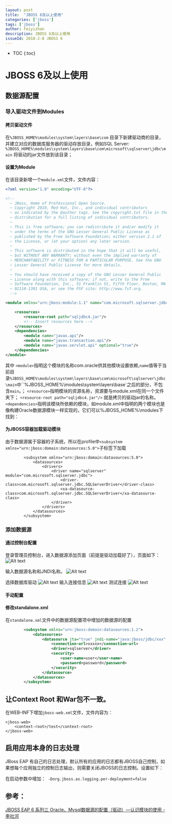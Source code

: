 ```yaml
---
layout: post
title:  "JBOSS 6及以上使用"
categories: ['jboss']
tags: ['jboss'] 
author: Feiyizhan
description: JBOSS 6及以上使用
issueId: 2018-2-8 JBOSS 6
---
```

* TOC
{:toc}

# JBOSS 6及以上使用

## 数据源配置

### 导入驱动文件到Modules

#### 拷贝驱动文件

在`%JBOSS_HOME%\modules\system\layers\base\com` 目录下新建驱动商的目录，并建立对应的数据库服务器的驱动存放目录，例如SQL Server:
`%JBOSS_HOME%\modules\system\layers\base\com\microsoft\sqlserver\jdbc\main`
将驱动的jar文件放到该目录；

####  设置为Module
在该目录新增一个`module.xml`文件，文件内容：
```xml
<?xml version="1.0" encoding="UTF-8"?>

<!--
  ~ JBoss, Home of Professional Open Source.
  ~ Copyright 2010, Red Hat, Inc., and individual contributors
  ~ as indicated by the @author tags. See the copyright.txt file in the
  ~ distribution for a full listing of individual contributors.
  ~
  ~ This is free software; you can redistribute it and/or modify it
  ~ under the terms of the GNU Lesser General Public License as
  ~ published by the Free Software Foundation; either version 2.1 of
  ~ the License, or (at your option) any later version.
  ~
  ~ This software is distributed in the hope that it will be useful,
  ~ but WITHOUT ANY WARRANTY; without even the implied warranty of
  ~ MERCHANTABILITY or FITNESS FOR A PARTICULAR PURPOSE. See the GNU
  ~ Lesser General Public License for more details.
  ~
  ~ You should have received a copy of the GNU Lesser General Public
  ~ License along with this software; if not, write to the Free
  ~ Software Foundation, Inc., 51 Franklin St, Fifth Floor, Boston, MA
  ~ 02110-1301 USA, or see the FSF site: http://www.fsf.org.
  -->

<module xmlns="urn:jboss:module:1.1" name="com.microsoft.sqlserver.jdbc">

    <resources>
        <resource-root path="sqljdbc4.jar"/>
        <!-- Insert resources here -->
    </resources>
    <dependencies>
        <module name="javax.api"/>
        <module name="javax.transaction.api"/>
        <module name="javax.servlet.api" optional="true"/>
    </dependencies>
</module>

```

其中
`<module>`指明这个模块的名称com.oracle供其他模块设置依赖,`name`值等于当前目录`%JBOSS_HOME%\modules\system\layers\base\com\microsoft\sqlserver\jdbc\main`中``%JBOSS_HOME%\modules\system\layers\base\`之后的部分，不包含`main`。；
`<resource>`指明模块的资源名称，资源要与module.xml在同一个文件夹下；
   `<resource-root path="sqljdbc4.jar"/>` 就是拷贝的驱动jar的名称。
`<dependencies>`指明该模块所依赖的模块，如module.xml中指明的两个模块也是像构建Oracle数据源模块一样实现的，它们可以%JBOSS_HOME%\modules下找到：

#### 为JBOSS容器加载驱动模块
由于数据源属于容器的子系统，所以在profile中`<subsystem xmlns="urn:jboss:domain:datasources:5.0">`子标签下加载
```
        <subsystem xmlns="urn:jboss:domain:datasources:5.0">
	        <datasources>
	            <drivers>
	                <driver name="sqlserver" module="com.microsoft.sqlserver.jdbc">
						<driver-class>com.microsoft.sqlserver.jdbc.SQLServerDriver</driver-class>
						<xa-datasource-class>com.microsoft.sqlserver.jdbc.SQLServerDriver</xa-datasource-class>
					</driver>
	            </drivers>
            </datasources>
        </subsystem>    
```

### 添加数据源


#### 通过控制台配置
登录管理员控制台，进入数据源添加页面（前提是驱动加载好了），页面如下：
![Alt text](/assets/images/jboss/1518070890008.png)

输入数据源名称和JNDI名称。
![Alt text](/assets/images/jboss/1518071486550.png)


选择数据库驱动
![Alt text](/assets/images/jboss/1518071070176.png)
输入连接信息
![Alt text](/assets/images/jboss/1518071104243.png)
测试连接
![Alt text](/assets/images/jboss/1518071563530.png)




#### 手动配置


#### 修改standalone.xml
在`standalone.xml`文件中的数据源配置项中增加的数据源的配置

```xml
        <subsystem xmlns="urn:jboss:domain:datasources:1.2">
            <datasources>
                <datasource jta="true" jndi-name="java:jboss/jdbc/xxx" pool-name="xxxx" enabled="true" use-java-context="true">
                    <connection-url>xxxxx</connection-url>
                    <driver>sqlserver</driver>
                    <security>
                        <user-name>user</user-name>
                        <password>password</password>
                    </security>
                </datasource>
            </datasources>
        </subsystem>
```

## 让Context Root 和War包不一致。

在WEB-INF下增加`jboss-web.xml`文件，文件内容为：
```
<jboss-web>
    <context-root>/test</context-root>
</jboss-web>

```


## 启用应用本身的日志处理
JBoss EAP 有自己的日志处理，默认所有的应用的日志都有JBOSS自己控制，如果想每个应用独立的控制日志输出，则需要关闭JBOSS的日志控制。设置如下：

在启动参数中增加：` -Dorg.jboss.as.logging.per-deployment=false` 




## 参考：
[JBOSS EAP 6 系列三 Oracle、Mysql数据源的配置（驱动）—认识模块的使用 - 李社河](http://blog.csdn.net/lishehe/article/details/43069361)